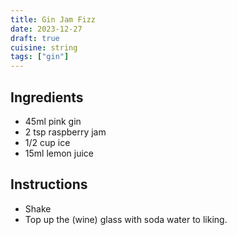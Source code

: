 ```yaml
---
title: Gin Jam Fizz
date: 2023-12-27
draft: true
cuisine: string
tags: ["gin"]
---
```


## Ingredients
- 45ml pink gin
- 2 tsp raspberry jam
- 1/2 cup ice
- 15ml lemon juice

## Instructions
- Shake
- Top up the (wine) glass with soda water to liking.

